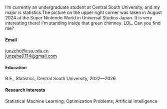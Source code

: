 I’m currently an undergraduate student at Central South University, and my major is statistics.The picture on the upper right corner was taken in August 2024 at the Super Nintendo World in Universal Studios Japan. It is very interesting there! I'm standing inside that green chimney. LOL. Can you find me?
#### Email
junzehe@csu.edu.cn\
junzehe0714@gmail.com

#### Education
B.E., Statistics, Central South University, 2022—2026.

#### Research Interests
Statistical Machine Learning; Optimization Problems; Artificial Intelligence

